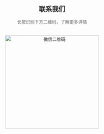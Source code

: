 
<html lang="en">
<head>
    <meta charset="UTF-8">
    <meta name="viewport" content="width=device-width, initial-scale=1.0">
    <title>联系我们</title>
    <style>
        body {
            text-align: center;
            font-family: Arial, sans-serif;
        }
        img {
            margin-top: 20px;
            width: 300px;
            height: 300px;
        }
        h2 {
            margin-top: 20px;
        }
        p {
            color: #666;
        }
    </style>
</head>
<body>
    <h2>联系我们</h2>
    <p>长按识别下方二维码，了解更多详情</p>
    <img src="https://github.com/xiaoyu827/xiaoyu827.github.io/blob/main/万倍征途.png" alt="微信二维码">
</body>
</html>
